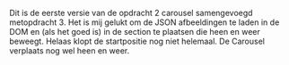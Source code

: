 Dit is de eerste versie van de opdracht 2 carousel samengevoegd metopdracht 3. 
Het is mij gelukt om de JSON afbeeldingen te laden in de DOM en (als het goed is) in de section te plaatsen die heen en weer beweegt.
Helaas klopt de startpositie nog niet helemaal. De Carousel verplaats nog wel heen en weer. 
